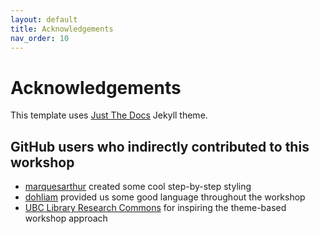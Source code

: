 ```yaml
---
layout: default
title: Acknowledgements
nav_order: 10
---
```

# Acknowledgements

This template uses [Just The Docs](https://pmarsceill.github.io/just-the-docs/) Jekyll theme.

## GitHub users who indirectly contributed to this workshop

 - [marquesarthur](https://github.com/marquesarthur) created some cool step-by-step styling   
 - [dohliam](https://github.com/dohliam) provided us some good language throughout the workshop
 - [UBC Library Research Commons](https://github.com/ubc-library-rc) for inspiring the theme-based workshop approach
